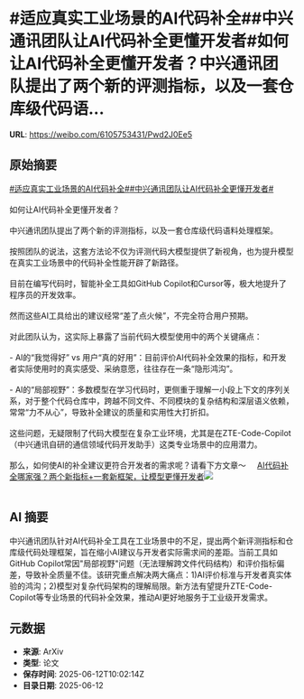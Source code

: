 # #适应真实工业场景的AI代码补全##中兴通讯团队让AI代码补全更懂开发者#如何让AI代码补全更懂开发者？中兴通讯团队提出了两个新的评测指标，以及一套仓库级代码语...

**URL**: https://weibo.com/6105753431/Pwd2J0Ee5

## 原始摘要

<a href="https://m.weibo.cn/search?containerid=231522type%3D1%26t%3D10%26q%3D%23%E9%80%82%E5%BA%94%E7%9C%9F%E5%AE%9E%E5%B7%A5%E4%B8%9A%E5%9C%BA%E6%99%AF%E7%9A%84AI%E4%BB%A3%E7%A0%81%E8%A1%A5%E5%85%A8%23&amp;extparam=%23%E9%80%82%E5%BA%94%E7%9C%9F%E5%AE%9E%E5%B7%A5%E4%B8%9A%E5%9C%BA%E6%99%AF%E7%9A%84AI%E4%BB%A3%E7%A0%81%E8%A1%A5%E5%85%A8%23" data-hide=""><span class="surl-text">#适应真实工业场景的AI代码补全#</span></a><a href="https://m.weibo.cn/search?containerid=231522type%3D1%26t%3D10%26q%3D%23%E4%B8%AD%E5%85%B4%E9%80%9A%E8%AE%AF%E5%9B%A2%E9%98%9F%E8%AE%A9AI%E4%BB%A3%E7%A0%81%E8%A1%A5%E5%85%A8%E6%9B%B4%E6%87%82%E5%BC%80%E5%8F%91%E8%80%85%23&amp;extparam=%23%E4%B8%AD%E5%85%B4%E9%80%9A%E8%AE%AF%E5%9B%A2%E9%98%9F%E8%AE%A9AI%E4%BB%A3%E7%A0%81%E8%A1%A5%E5%85%A8%E6%9B%B4%E6%87%82%E5%BC%80%E5%8F%91%E8%80%85%23" data-hide=""><span class="surl-text">#中兴通讯团队让AI代码补全更懂开发者#</span></a><br><br>如何让AI代码补全更懂开发者？<br><br>中兴通讯团队提出了两个新的评测指标，以及一套仓库级代码语料处理框架。<br><br>按照团队的说法，这套方法论不仅为评测代码大模型提供了新视角，也为提升模型在真实工业场景中的代码补全性能开辟了新路径。<br><br>目前在编写代码时，智能补全工具如GitHub Copilot和Cursor等，极大地提升了程序员的开发效率。<br><br>然而这些AI工具给出的建议经常“差了点火候”，不完全符合用户预期。<br><br>对此团队认为，这实际上暴露了当前代码大模型使用中的两个关键痛点：<br><br>- AI的“我觉得好” vs 用户“真的好用”：目前评价AI代码补全效果的指标，和开发者实际使用时的真实感受、采纳意愿，往往存在一条“隐形鸿沟”。<br><br>- AI的“局部视野”：多数模型在学习代码时，更侧重于理解一小段上下文的序列关系，对于整个代码仓库中，跨越不同文件、不同模块的复杂结构和深层语义依赖，常常“力不从心”，导致补全建议的质量和实用性大打折扣。<br><br>这些问题，无疑限制了代码大模型在复杂工业环境，尤其是在ZTE-Code-Copilot（中兴通讯自研的通信领域代码开发助手）这类专业场景中的应用潜力。<br><br>那么，如何使AI的补全建议更符合开发者的需求呢？请看下方文章～ <a href="https://weibo.com/ttarticle/p/show?id=2309405176766368186669" data-hide=""><span class="url-icon"><img style="width: 1rem;height: 1rem" src="https://h5.sinaimg.cn/upload/2015/09/25/3/timeline_card_small_article_default.png" referrerpolicy="no-referrer"></span><span class="surl-text">AI代码补全哪家强？两个新指标+一套新框架，让模型更懂开发者</span></a><img style="" src="https://tvax2.sinaimg.cn/large/006Fd7o3gy1i2cnc2pd6ej30ks0bptal.jpg" referrerpolicy="no-referrer"><br><br>

## AI 摘要

中兴通讯团队针对AI代码补全工具在工业场景中的不足，提出两个新评测指标和仓库级代码处理框架，旨在缩小AI建议与开发者实际需求间的差距。当前工具如GitHub Copilot常因"局部视野"问题（无法理解跨文件代码结构）和评价指标偏差，导致补全质量不佳。该研究重点解决两大痛点：1)AI评价标准与开发者真实体验的鸿沟；2)模型对复杂代码架构的理解局限。新方法有望提升ZTE-Code-Copilot等专业场景的代码补全效果，推动AI更好地服务于工业级开发需求。

## 元数据

- **来源**: ArXiv
- **类型**: 论文
- **保存时间**: 2025-06-12T10:02:14Z
- **目录日期**: 2025-06-12
